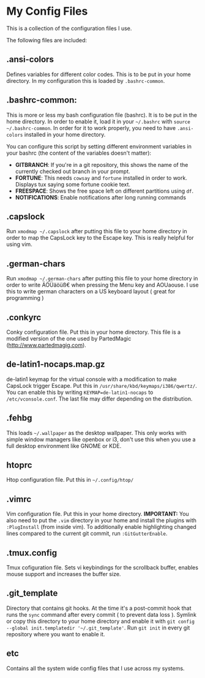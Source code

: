My Config Files
===============

This is a collection of the configuration files I use.

The following files are included:

.ansi-colors
------------
Defines variables for different color codes. This is to be put in your home directory. In my configuration this is loaded by `.bashrc-common`.

.bashrc-common:
--------------
This is more or less my bash configuration file (bashrc). It is to be put in the home directory. In order to enable it, load it in your `~/.bashrc` with `source ~/.bashrc-common`. In order for it to work properly, you need to have `.ansi-colors` installed in your home directory.

You can configure this script by setting different environment variables in your bashrc (the content of the variables doesn't matter):

* **GITBRANCH**: If you're in a git repository, this shows the name of the currently checked out branch in your prompt.
* **FORTUNE**: This needs `cowsay` and `fortune` installed in order to work. Displays tux saying some fortune cookie text.
* **FREESPACE**: Shows the free space left on different partitions using `df`.
* **NOTIFICATIONS**: Enable notifications after long running commands

.capslock
---------
Run `xmodmap ~/.capslock` after putting this file to your home directory in order to map the CapsLock key to the Escape key. This is really helpful for using vim.

.german-chars
--------
Run `xmodmap ~/.german-chars` after putting this file to your home directory in order to write ÄÖÜäöüß€ when pressing the Menu key and AOUaouse. I use this to write german characters on a US keyboard layout ( great for programming )

.conkyrc
--------
Conky configuration file. Put this in your home directory. This file is a modified version of the one used by PartedMagic (http://www.partedmagig.com).

de-latin1-nocaps.map.gz
-----------------------
de-latin1 keymap for the virtual console with a modification to make CapsLock trigger Escape. Put this in `/usr/share/kbd/keymaps/i386/qwertz/`. You can enable this by writing `KEYMAP=de-latin1-nocaps` to `/etc/vconsole.conf`. The last file may differ depending on the distribution.

.fehbg
------
This loads `~/.wallpaper` as the desktop wallpaper. This only works with simple window managers like openbox or i3, don't use this when you use a full desktop environment like GNOME or KDE.

htoprc
------
Htop configuration file. Put this in `~/.config/htop/`

.vimrc
------
Vim configuration file. Put this in your home directory. **IMPORTANT:** You also need to put the `.vim` directory in your home and install the plugins with `:PlugInstall` (from inside vim). To additionally enable highlighting changed lines compared to the current git commit, run `:GitGutterEnable`.

.tmux.config
------------
Tmux cofiguration file. Sets vi keybindings for the scrollback buffer, enables mouse support and increases the buffer size.

.git_template
-------------
Directory that contains git hooks. At the time it's a post-commit hook that runs the `sync` command after every commit ( to prevent data loss ). Symlink or copy this directory to your home directory and enable it with `git config --global init.templatedir '~/.git_template'`. Run `git init` in every git repository where you want to enable it.

etc
---
Contains all the system wide config files that I use across my systems.
